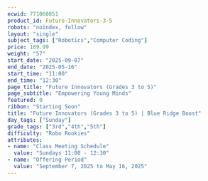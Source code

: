 ```yaml
---
ecwid: 771060851
product_id: Future-Innovators-3-5
robots: "noindex, follow"
layout: "single"
subject_tags: ["Robotics","Computer Coding"]
price: 169.99
weight: "57"
start_date: "2025-09-07"
end_date: "2025-05-16"
start_time: "11:00"
end_time: "12:30"
page_title: "Future Innovators (Grades 3 to 5)"
page_subtitle: "Empowering Young Minds"
featured: 0
ribbon: "Starting Soon"
title: "Future Innovators (Grades 3 to 5) | Blue Ridge Boost"
day_tags: ["Sunday"]
grade_tags: ["3rd","4th","5th"]
difficulty: "Robo Rookies"
attributes:
- name: "Class Meeting Schedule"
  value: "Sundays 11:00 - 12:30"
- name: "Offering Period"
  value: "September 7, 2025 to May 16, 2025"
---
```

